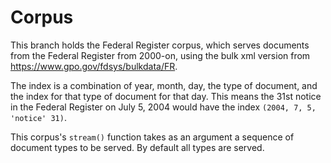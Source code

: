 # Corpus

This branch holds the Federal Register corpus, which serves documents from the Federal Register from 2000-on, using the bulk xml version from https://www.gpo.gov/fdsys/bulkdata/FR.

The index is a combination of year, month, day, the type of document, and the index for that type of document for that day. This means the 31st notice in the Federal Register on July 5, 2004 would have the index `(2004, 7, 5, 'notice' 31)`.

This corpus's `stream()` function takes as an argument a sequence of document types to be served. By default all types are served.
